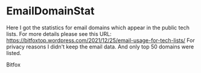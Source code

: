 # EmailDomainStat
Here I got the statistics for email domains which appear in the public tech lists.
For more details please see this URL:
https://bitfoxtop.wordpress.com/2021/12/25/email-usage-for-tech-lists/
For privacy reasons I didn't keep the email data. And only top 50 domains were listed.

Bitfox

